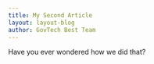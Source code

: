 ```yaml
---
title: My Second Article
layout: layout-blog
author: GovTech Best Team
---
```


Have you ever wondered how we did that?

